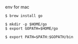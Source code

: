 env for mac

```
$ brew install go

$ mkdir -p $HOME/go
$ export GOPATH=$HOME/go

$ export PATH=$PATH:$GOPATH/bin
```
